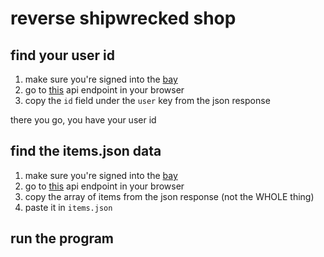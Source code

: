 # reverse shipwrecked shop

## find your user id

1. make sure you're signed into the [bay](https://shipwrecked.hackclub.com/bay)
2. go to [this](https://shipwrecked.hackclub.com/api/auth/session) api endpoint in your browser
3. copy the `id` field under the `user` key from the json response

there you go, you have your user id

## find the items.json data

1. make sure you're signed into the [bay](https://shipwrecked.hackclub.com/bay)
2. go to [this](https://shipwrecked.hackclub.com/api/bay/shop/items) api endpoint in your browser
3. copy the array of items from the json response (not the WHOLE thing)
4. paste it in `items.json`

## run the program
